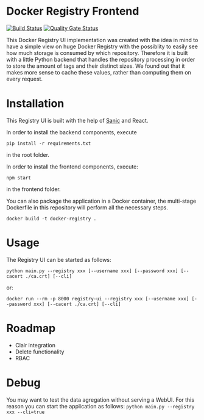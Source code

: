 # Docker Registry Frontend

[![Build Status](https://travis-ci.org/3r1co/registry-frontend.svg?branch=master)](https://travis-ci.org/3r1co/registry-frontend)
[![Quality Gate Status](https://sonarcloud.io/api/project_badges/measure?project=3r1co_registry-frontend&metric=alert_status)](https://sonarcloud.io/dashboard?id=3r1co_registry-frontend)


This Docker Registry UI implementation was created with the idea in mind to have a simple view on huge Docker Registry with the possiblity to easily see how much storage is consumed by which repository.
Therefore it is built with a little Python backend that handles the repository processing in order to store the amount of tags and their distinct sizes. We found out that it makes more sense to cache these values, rather than computing them on every request.

# Installation

This Registry UI is built with the help of [Sanic](https://github.com/huge-success/sanic) and React.

In order to install the backend components, execute
 
 ```pip install -r requirements.txt``` 
 
 in the root folder.

In order to install the frontend components, execute: 

```npm start``` 

in the frontend folder.

You can also package the application in a Docker container, the multi-stage Dockerfile in this repository will perform all the necessary steps. 

```docker build -t docker-registry .```

# Usage

The Registry UI can be started as follows: 

`python main.py --registry xxx [--username xxx] [--password xxx] [--cacert ./ca.crt] [--cli]`

or:

`docker run --rm -p 8000 registry-ui --registry xxx [--username xxx] [--password xxx] [--cacert ./ca.crt] [--cli]`

# Roadmap

- Clair integration
- Delete functionality
- RBAC

# Debug

You may want to test the data agregation without serving a WebUI. For this reason you can start the application as follows: `python main.py --registry xxx --cli=true`

